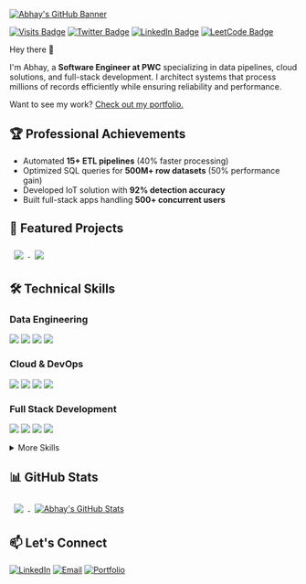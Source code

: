 [![Abhay's GitHub Banner](https://raw.githubusercontent.com/Abhay3020/Abhay3020/main/assets/GitHubHeader.png)](https://incandescent-truffle-45daef.netlify.app/)

[![Visits Badge](https://badges.pufler.dev/visits/Abhay3020/Abhay3020)](https://incandescent-truffle-45daef.netlify.app/)
[![Twitter Badge](https://img.shields.io/badge/Twitter-Profile-informational?style=flat&logo=twitter&logoColor=white&color=1CA2F1)](https://twitter.com/Abhay3020)
[![LinkedIn Badge](https://img.shields.io/badge/LinkedIn-Profile-informational?style=flat&logo=linkedin&logoColor=white&color=0D76A8)](https://www.linkedin.com/in/abhay3020/)
[![LeetCode Badge](https://img.shields.io/badge/LeetCode-Profile-informational?style=flat&logo=leetcode&logoColor=white&color=FFA116)](https://leetcode.com/Abhay3020/)

Hey there 👋

I'm Abhay, a **Software Engineer at PWC** specializing in data pipelines, cloud solutions, and full-stack development. I architect systems that process millions of records efficiently while ensuring reliability and performance.

Want to see my work? [Check out my portfolio.](https://incandescent-truffle-45daef.netlify.app/)

## 🏆 Professional Achievements

- Automated **15+ ETL pipelines** (40% faster processing)
- Optimized SQL queries for **500M+ row datasets** (50% performance gain)
- Developed IoT solution with **92% detection accuracy**
- Built full-stack apps handling **500+ concurrent users**

## 🚀 Featured Projects

<a href="https://github.com/Abhay3020/trump-of-the-day">
  <img align="center" style="margin:0.5rem" src="https://github-readme-stats.vercel.app/api/pin/?username=Abhay3020&repo=trump-of-the-day&title_color=ffffff&text_color=c9cacc&icon_color=4AB197&bg_color=1A2B34" />
</a>

<a href="https://github.com/Abhay3020/Pothole_detection">
  <img align="center" style="margin:0.5rem" src="https://github-readme-stats.vercel.app/api/pin/?username=Abhay3020&repo=Pothole_detection&title_color=ffffff&text_color=c9cacc&icon_color=4AB197&bg_color=1A2B34" />
</a>

## 🛠️ Technical Skills

### Data Engineering
![](https://img.shields.io/badge/Code-Informatica-informational?style=flat&logo=informatica&logoColor=white&color=4AB197)
![](https://img.shields.io/badge/Code-SQL-informational?style=flat&logo=mysql&logoColor=white&color=4AB197)
![](https://img.shields.io/badge/Code-Airflow-informational?style=flat&logo=apacheairflow&logoColor=white&color=4AB197)
![](https://img.shields.io/badge/Code-Spark-informational?style=flat&logo=apachespark&logoColor=white&color=4AB197)

### Cloud & DevOps
![](https://img.shields.io/badge/Cloud-AWS-informational?style=flat&logo=amazonaws&logoColor=white&color=4AB197)
![](https://img.shields.io/badge/Tools-Docker-informational?style=flat&logo=docker&logoColor=white&color=4AB197)
![](https://img.shields.io/badge/Tools-Kubernetes-informational?style=flat&logo=kubernetes&logoColor=white&color=4AB197)
![](https://img.shields.io/badge/Tools-Ansible-informational?style=flat&logo=ansible&logoColor=white&color=4AB197)

### Full Stack Development
![](https://img.shields.io/badge/Code-React-informational?style=flat&logo=react&logoColor=white&color=4AB197)
![](https://img.shields.io/badge/Code-Node.js-informational?style=flat&logo=nodedotjs&logoColor=white&color=4AB197)
![](https://img.shields.io/badge/Code-MongoDB-informational?style=flat&logo=mongodb&logoColor=white&color=4AB197)
![](https://img.shields.io/badge/Code-Python-informational?style=flat&logo=python&logoColor=white&color=4AB197)

<details>
<summary>More Skills</summary>
<br>

![](https://img.shields.io/badge/Style-Tailwind-informational?style=flat&logo=tailwindcss&logoColor=white&color=4AB197)
![](https://img.shields.io/badge/Code-JavaScript-informational?style=flat&logo=javascript&logoColor=white&color=4AB197)
![](https://img.shields.io/badge/Code-TypeScript-informational?style=flat&logo=typescript&logoColor=white&color=4AB197)
![](https://img.shields.io/badge/Code-C++-informational?style=flat&logo=cplusplus&logoColor=white&color=4AB197)
![](https://img.shields.io/badge/Tools-GitHub_Actions-informational?style=flat&logo=githubactions&logoColor=white&color=4AB197)
![](https://img.shields.io/badge/Tools-Postman-informational?style=flat&logo=postman&logoColor=white&color=4AB197)

</details>

## 📊 GitHub Stats

<a href="https://github.com/Abhay3020">
  <img align="center" style="margin:0.5rem" src="https://github-readme-stats.vercel.app/api/top-langs/?username=Abhay3020&hide=html,css&title_color=ffffff&text_color=c9cacc&icon_color=4AB197&bg_color=1A2B34" />
</a>

<a href="https://github.com/Abhay3020">
  <img align="center" style="margin:0.5rem" src="https://github-readme-stats.vercel.app/api?username=Abhay3020&show_icons=true&line_height=27&count_private=true&title_color=ffffff&text_color=c9cacc&icon_color=4AB097&bg_color=1A2B34" alt="Abhay's GitHub Stats" />
</a>

## 📫 Let's Connect

[![LinkedIn](https://img.shields.io/badge/LinkedIn-Connect-informational?style=flat&logo=linkedin&logoColor=white&color=0D76A8)](https://www.linkedin.com/in/abhay3020/)
[![Email](https://img.shields.io/badge/Email-Contact-informational?style=flat&logo=gmail&logoColor=white&color=EA4335)](mailto:abhaysambekar@gmail.com)
[![Portfolio](https://img.shields.io/badge/Portfolio-View-informational?style=flat&logo=firefox&logoColor=white&color=FF7139)](https://incandescent-truffle-45daef.netlify.app/)
